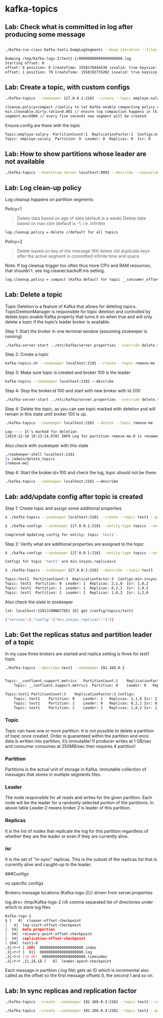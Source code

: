 # kafka-topics


## Lab: Check what is committed in log after producing some message

```sh

./Kafka-run-class Kafka.tools.DumpLogSegments --deep-iteration --files /tmp/Kafka-logs-2/test1-1/00000000000000000000.log

Dumping /tmp/Kafka-logs-2/test1-1/00000000000000000000.log
Starting offset: 0
offset: 0 position: 0 CreateTime: 1558178444430 isvalid: true keysize: -1 valuesize: 11 magic: 2 compresscodec: NONE producerId: -1 producerEpoch: -1 sequence: -1 isTransactional: false headerKeys: []
offset: 1 position: 79 CreateTime: 1558193735202 isvalid: true keysize: -1 valuesize: 10 magic: 2 compresscodec: NONE producerId: -1 producerEpoch: -1 sequence: -1 isTransactional: false headerKeys: []

```


## Lab: Create a topic, with custom configs

```sh
./kafka-topics --zookeeper 127.0.0.1:2181 --create --topic employe-salary --partitions 1 --replication-factor 1 --config cleanup.policy=compact --config min.cleanable.dirty.ratio=0.001 --config segment.ms=5000

cleanup.policy=compact //policy to let Kafka enable compacting policy on topic
min.cleanable.dirty.ratio=0.001 // ensure log compaction happens in this interval of time
segment.ms=5000 // every five seconds new segment will be created
```

Ensure config are there with the topic
```sh
Topic:employe-salary  PartitionCount:1  ReplicationFactor:1  Configs:min.cleanable.dirty.ratio=0.001,cleanup.policy=compact,segment.ms=5000
Topic: employe-salary  Partition: 0  Leader: 0  Replicas: 0  Isr: 0
```

## Lab: How to show partitions whose leader are not available


```sh
./kafka-topics --bootstrap-server localhost:9092 --describe --unavailable-partitions
```

## Lab: Log clean-up policy

Log cleanup happens on partition segments

Policy=1 

>	Delete data based on age of data (default is a week)
>	Delete data based on max size (default is -1, i.e. infinite)

```sh
log.cleanup.policy = delete //default for all topics
```

Policy=2

>	Delete based on key of the message
>	Will delete old duplicate keys after the active segment is committed infinite time and space

Note: If log cleanup trigger too often thus more CPU and RAM resources, that shouldn't.  see log.cleaner.backoff.ms setting.


```sh
log.cleanup.policy = compact (Kafka default for topic __consumer_offsets)
```


## Lab: Delete a topic

Topic Deletion is a feature of Kafka that allows for deleting topics. TopicDeletionManager is responsible for topic deletion and controlled by delete.topic.enable Kafka property that turns it on when true and will only delete a topic if the topic’s leader broker is available.

Step 1: Start the broker in one terminal window (assuming zookeeper is running)

```sh
./kafka-server-start ../etc/kafka/server.properties --override delete.topic.enable=true --override broker.id=100 --override log.dirs=/tmp/kafka-logs-100 --override port=9192
```


Step 2: Create a topic
```sh
kafka-topics.sh --zookeeper localhost:2181 --create --topic remove-me --partitions 1 --replication-factor 1
```

Step 3: Make sure topic is created and broker 100 is the leader

```sh
kafka-topics --zookeeper localhost:2181 –-describe
```

Step 4: Stop the broker.id 100 and start with new broker with id 200

```sh
./kafka-server-start ../etc/kafka/server.properties --override delete.topic.enable=true --override broker.id=200 --override log.dirs=/tmp/kafka-logs-200 --override port=9192
```

Step 4: Delete the topic, as you can see topic marked with deletion and will remain in this state until broker 100 is up.

```sh
./kafka-topics --zookeeper localhost:2181 --delete --topic remove-me

Log----- It’s marked for deletion
[2019-12-10 19:23:14,970] INFO Log for partition remove-me-0 is renamed to /tmp/kafka-logs-100/remove-me-0.5d224c2961324dbc9a9edb00948a9a28-delete and is scheduled for deletion (kafka.log.LogManager)
```

Also check with zookeeper with this state

```sh
./zookeeper-shell localhost:2181
ls /admin/delete_topics
[remove-me]
```

Step 4: Start the broker.id=100 and check the log, topic should not be there.  

```sh
./kafka-topics --zookeeper localhost:2181 –-describe
```

## Lab: add/update config after topic is created

  
Step 1: Create topic and assign some additional properties
  
```sh
$ ./kafka-topics --zookeeper localhost:2181 --create --topic test1 --partitions 1 --replication-factor 1

$ ./kafka-configs --zookeeper 127.0.0.1:2181 --entity-type topics --entity-name test1 --add-config min.insync.replicas=1 --alter

Completed Updating config for entity: topic 'test1'.

 ```
 
Step 2: Verify what are additional properties are assigned to the topic
  
```sh
$ ./kafka-configs --zookeeper 127.0.0.1:2181 --entity-type topics --entity-name test1 --describe

Configs for topic 'test1' are min.insync.replicas=1

  ```

```sh
$ ./kafka-topics --zookeeper 127.0.0.1:2181 --describe --topic test1

Topic:test1  PartitionCount:3  ReplicationFactor:3  Configs:min.insync.replicas=1
Topic: test1  Partition: 0  Leader: 1  Replicas: 2,1,0  Isr: 1,0,2
Topic: test1  Partition: 1  Leader: 1  Replicas: 0,2,1  Isr: 1,0,2
Topic: test1  Partition: 2  Leader: 1  Replicas: 1,0,2  Isr: 1,2,0

  ```

Also check the state in zookeeper

```sh
[zk: localhost:2181(CONNECTED) 16] get /config/topics/test1

{"version":1,"config":{"min.insync.replicas":"1"}}
  ```



##	Lab: Get the replicas status and partition leader of a topic 

In my case three brokers are started and replica setting is three for test1 topic.

```sh
./Kafka-topics --describe test1 --zookeeper 192.168.0.3


Topic:__confluent.support.metrics	PartitionCount:1	ReplicationFactor:1	Configs:retention.ms=31536000000
	Topic: __confluent.support.metrics	Partition: 0	Leader: 0	Replicas: 0	Isr: 0

Topic:test1	PartitionCount:3	ReplicationFactor:3	Configs:
	Topic: test1	Partition: 0	Leader: 2	Replicas: 2,1,0	Isr: 2,1,0
	Topic: test1	Partition: 1	Leader: 0	Replicas: 0,2,1	Isr: 0,1,2
	Topic: test1	Partition: 2	Leader: 1	Replicas: 1,0,2	Isr: 1,0,2

```

### Topic

Topic can have one or more partition.
It is not possible to delete a partition of topic once created.
Order is guaranteed within the partition and once data is written into partition, it’s immutable!
If producer writes at 1 GB/sec and consumer consumes at 250MB/sec then requires 4 partition!


### Partition

Partitions is the actual unit of storage in Kafka, immutable collection of messages that stores in multiple segments files.

### Leader 

The node responsible for all reads and writes for the given partition. Each node will be the leader for a randomly selected portion of the partitions. In above table Leader:2 means broker 2 is leader of this partition.

### Replicas

It is the list of nodes that replicate the log for this partition regardless of whether they are the leader or even if they are currently alive.

### isr 

It is the set of "in-sync" replicas. This is the subset of the replicas list that is currently alive and caught-up to the leader.

###Configs

no specific configs


Brokers message locations (Kafka-logs-2)// driven from server.properties 

log.dirs= /tmp/Kafka-logs-2 //A comma separated list of directories under which to store log files

```sh
Kafka-logs-2
$ [   0]  cleaner-offset-checkpoint
[   4]  log-start-offset-checkpoint
[  54]  meta.properties
[  34]  recovery-point-offset-checkpoint
[  34]  replication-offset-checkpoint
[ 204]  test1-0
‚îÇ¬†¬† [ 10M]  00000000000000000000.index
‚îÇ¬†¬† [  81]  00000000000000000000.log
‚îÇ¬†¬† [10.0M]  00000000000000000000.timeindex
‚îÇ¬†¬† ‚îî‚îÄ‚îÄ [   8]  leader-epoch-checkpoint
```

Each message in partition (.log file) gets an ID which is incremental  also called as the offset so the first message offsets 0, the second 1 and so on.


## Lab: In sync replicas and replication factor

```sh
./kafka-topics --create --zookeeper 192.168.0.3:2181 --topic test2 --config min.insync.replicas=3 --partitions 3 --replication-factor 3

./kafka-topics --create --zookeeper 192.168.0.3:2181 --topic test1 --partitions 3 --replication-factor 3

```


